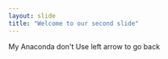 ```yaml
---
layout: slide
title: "Welcome to our second slide"
---
```

My Anaconda don't
Use left arrow to go back
